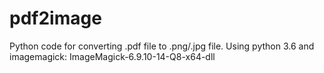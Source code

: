 # pdf2image
Python code for converting  .pdf file  to .png/.jpg file. 
Using python 3.6 and imagemagick: ImageMagick-6.9.10-14-Q8-x64-dll
